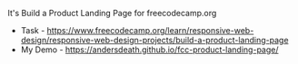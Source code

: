 It's Build a Product Landing Page for freecodecamp.org 
* Task - https://www.freecodecamp.org/learn/responsive-web-design/responsive-web-design-projects/build-a-product-landing-page
* My Demo - https://andersdeath.github.io/fcc-product-landing-page/
